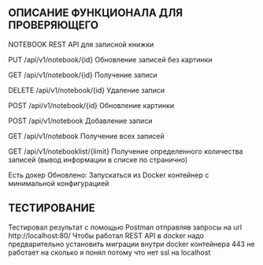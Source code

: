 
## ОПИСАНИЕ ФУНКЦИОНАЛА ДЛЯ ПРОВЕРЯЮЩЕГО

NOTEBOOK
REST API для записной книжки



PUT
/api/v1/notebook/{id}
Обновление записей без картинки



GET
/api/v1/notebook/{id}
Получение записи



DELETE
/api/v1/notebook/{id}
Удаление записи



POST
/api/v1/notebook/{id}
Обновление картинки



POST
/api/v1/notebook
Добавление записи



GET
/api/v1/notebook
Получение всех записей



GET
/api/v1/notebooklist/{limit}
Получение определенного количества записей (вывод информации в списке по странично)

Есть докер Обновлено: Запускаться из Docker контейнер с минимальной конфигурацией

## ТЕСТИРОВАНИЕ

Тестировал результат с помощью Postman отправляв запросы на url http://localhost:80/
Чтобы работал REST API в docker надо предварительно установить миграции внутри docker контейнера
443 не работает на сколько я понял потому что нет ssl на localhost

